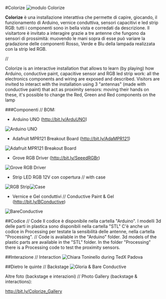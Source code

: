 

#Colorize
![modulo Colorize](https://lh3.googleusercontent.com/fwcTfSgXmiMsbkQJczbazyLqvRpSryzOTdNEaX5QOZzR=s0 "P_20150522_130657_small.jpg")

**Colorize** è una installazione interattiva che permette di capire, giocando, il funzionamento di Arduino, vernice conduttiva, sensori capacitivi e led strip RGB: tutti i componenti sono in bella vista e corredati da descrizione. 
Il visitartore è invitato a interagire grazie a tre antenne che fungono da sensori di prossimità: muovendo le mani sopra di esse può variare la gradazione delle componenti Rosso, Verde e Blu della lampada realizzata con la strip led RGB.

//

Colorize is an interactive installation that allows to learn (by playing) how Arduino, conductive paint, capacitive sensor and RGB led strip work: all the electronics components and wiring are exposed and described.
Visitors are invited to interact with the installation using 3 "antennas" (made with conductive paint) that act as proximity sensors: moving their hands on these, it's possible to change the Red, Green and Red components on the lamp


###Componenti // BOM:
- Arduino UNO (http://bit.ly/ArduUNO)

![Arduino UNO](https://lh3.googleusercontent.com/N727dwx3TWRu43tZvZ9LImhXQ_dlWahrDvMx95NrmpvB=s0 "P_20150522_130839_small_extra.jpg")

- Adafruit MPR121 Breakout Board (http://bit.ly/AdaMPR121)

![Adafruit MPR121 Breakout Board](https://lh3.googleusercontent.com/h4KQYwrwC1lNqme0iRFbCTqD-zrHR6JUgWOaMg29T3QD=s0 "P_20150522_130831_small_extra.jpg")

- Grove RGB Driver (http://bit.ly/SeeedRGBr)

![Grove RGB Driver](https://lh3.googleusercontent.com/MegRWeFZfyhM5GtxB_XPaajVKPIuCtHE31T4qrPHbCW5=s0 "P_20150522_130851_small_extra.jpg")

- Strip LED RGB 12V con copertura // with case

![RGB Strip](https://lh3.googleusercontent.com/pCf6-UZ2sXL28jfooMWtg2lLu3HLJBgnOoczagG-oYcw=s0 "P_20150522_130944_small_extra.jpg")![Case](https://lh3.googleusercontent.com/hhjlQJVIK6gXZbq0mhigrtO517LuKJ6nEXh4nUofhVtz=s0 "P_20150522_130931_small_extra.jpg")

- Vernice e Gel conduttivi // Conductive Paint & Gel (http://bit.ly/BConductive)

![BareConductive](https://lh3.googleusercontent.com/tUOTGZe_KU_lMLUtYJuONfdqAeou7_wZaROOvlJ7Ydvr=s0 "P_20150522_131017small_extra.jpg")

##Codice // Code
Il codice è disponibile nella cartella "Arduino". 
I modelli 3d delle parti in plastica sono disponibili nella cartella "STL"
C'è anche un codice in Processing per testate la sensibilità delle antenne, nella cartella "Processing".
//
 Code is available in the "Arduino" folder.
 3d models of the plastic parts are available in the "STL" folder.
In the folder "Processing" there is a Processing code to test the proximity sensors.

##Interazione // Interaction
![Chiara Toninello during TedX Padova](https://lh3.googleusercontent.com/RKD9s8VSOoCSsZyhQqPfjQ6AoFJxbFD-O7hZUWSLEOZz=s0 "10628526_1066078363420480_8985080849452703636_n.jpg")



##Dietro le quinte // Backstage
![Gloria & Bare Conductive](https://lh3.googleusercontent.com/8lO7DmvYsV0hK-n89-tL85U9VH5PbJoPjRgQA04X0vrI=s0 "P_20150514_235552-COLLAGE_small.jpg")


Altre foto (backstage e interazioni) // Photo Gallery (backstage & interactions): 

http://bit.ly/Colorize_Gallery


